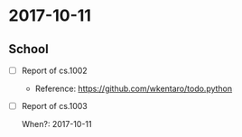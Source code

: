 # 2017-10-11

## School

- [ ] Report of cs.1002

  - Reference: https://github.com/wkentaro/todo.python

- [ ] Report of cs.1003

  When?: 2017-10-11

